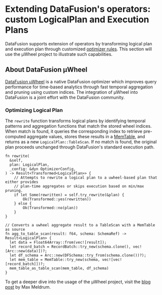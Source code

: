 <!---
  Licensed to the Apache Software Foundation (ASF) under one
  or more contributor license agreements.  See the NOTICE file
  distributed with this work for additional information
  regarding copyright ownership.  The ASF licenses this file
  to you under the Apache License, Version 2.0 (the
  "License"); you may not use this file except in compliance
  with the License.  You may obtain a copy of the License at

    http://www.apache.org/licenses/LICENSE-2.0

  Unless required by applicable law or agreed to in writing,
  software distributed under the License is distributed on an
  "AS IS" BASIS, WITHOUT WARRANTIES OR CONDITIONS OF ANY
  KIND, either express or implied.  See the License for the
  specific language governing permissions and limitations
  under the License.
-->

# Extending DataFusion's operators: custom LogicalPlan and Execution Plans

DataFusion supports extension of operators by transforming logical plan and execution plan through customized [optimizer rules](https://docs.rs/datafusion/latest/datafusion/optimizer/trait.OptimizerRule.html). This section will use the µWheel project to illustrate such capabilities.

## About DataFusion µWheel

[DataFusion µWheel](https://github.com/uwheel/datafusion-uwheel/tree/main) is a native DataFusion optimizer which improves query performance for time-based analytics through fast temporal aggregation and pruning using custom indices. The integration of µWheel into DataFusion is a joint effort with the DataFusion community.

### Optimizing Logical Plan

The `rewrite` function transforms logical plans by identifying temporal patterns and aggregation functions that match the stored wheel indices. When match is found, it queries the corresponding index to retrieve pre-computed aggregate values, stores these results in a [MemTable](https://docs.rs/datafusion/latest/datafusion/datasource/memory/struct.MemTable.html), and returns as a new `LogicalPlan::TableScan`. If no match is found, the original plan proceeds unchanged through DataFusion's standard execution path.

```rust,ignore
fn rewrite(
  &self,
  plan: LogicalPlan,
  _config: &dyn OptimizerConfig,
) -> Result<Transformed<LogicalPlan>> {
    // Attempts to rewrite a logical plan to a uwheel-based plan that either provides
    // plan-time aggregates or skips execution based on min/max pruning.
    if let Some(rewritten) = self.try_rewrite(&plan) {
        Ok(Transformed::yes(rewritten))
    } else {
        Ok(Transformed::no(plan))
    }
}
```

```rust,ignore
// Converts a uwheel aggregate result to a TableScan with a MemTable as source
fn agg_to_table_scan(result: f64, schema: SchemaRef) -> Result<LogicalPlan> {
  let data = Float64Array::from(vec![result]);
  let record_batch = RecordBatch::try_new(schema.clone(), vec![Arc::new(data)])?;
  let df_schema = Arc::new(DFSchema::try_from(schema.clone())?);
  let mem_table = MemTable::try_new(schema, vec![vec![record_batch]])?;
  mem_table_as_table_scan(mem_table, df_schema)
}
```

To get a deeper dive into the usage of the µWheel project, visit the [blog post](https://uwheel.rs/post/datafusion_uwheel/) by Max Meldrum.

